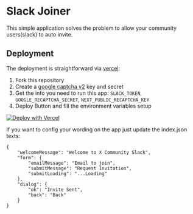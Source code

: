 # Slack Joiner

This simple application solves the problem to allow your community users(slack) to auto invite.

## Deployment

The deployment is straightforward via [vercel](https://vercel.com):

1. Fork this repository
1. Create a [google captcha v2](https://www.google.com/recaptcha/admin) key and secret
1. Get the info you need to run this app: `SLACK_TOKEN`, `GOOGLE_RECAPTCHA_SECRET`, `NEXT_PUBLIC_RECAPTCHA_KEY` 
1. Deploy Button and fill the environment variables setup

[![Deploy with Vercel](https://vercel.com/button)](https://vercel.com/new/git/external?repository-url=https%3A%2F%2Fgithub.com%2Fpinarlabs%2Fslack-joiner&env=SLACK_TOKEN,GOOGLE_RECAPTCHA_SECRET,NEXT_PUBLIC_RECAPTCHA_KEY
)


If you want to config your wording on the app just update the index.json texts:
```
{
    "welcomeMessage": "Welcome to X Community Slack",
    "form": {
        "emailMessage": "Email to join",
        "submitMessage": "Request Invitation",
        "submitLoading": "...Loading"
    },
    "dialog": {
        "ok": "Invite Sent",
        "back": "Back"
    }
}
```